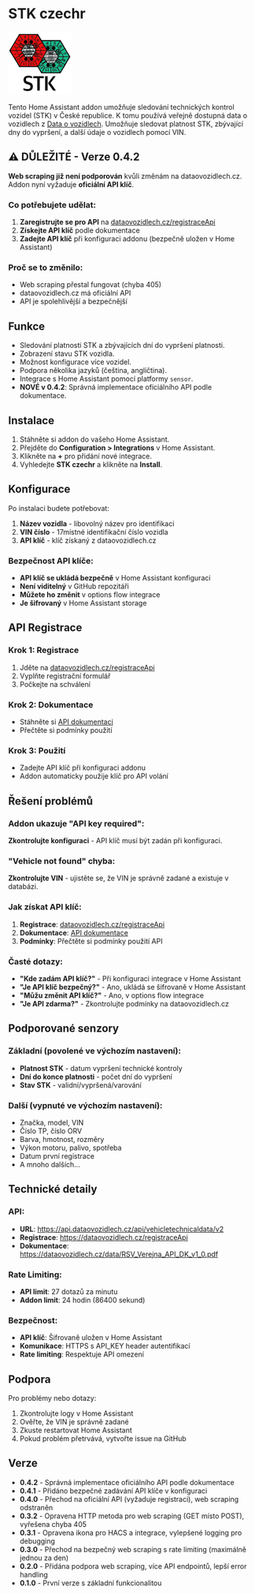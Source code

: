 # STK czechr

![STK Icon](https://raw.githubusercontent.com/stewe12/STK-czechr/refs/heads/main/custom_components/stk_czechr/www/STK.png)

Tento Home Assistant addon umožňuje sledování technických kontrol vozidel (STK) v České republice. K tomu používá veřejně dostupná data o vozidlech z [Data o vozidlech](https://www.dataovozidlech.cz). Umožňuje sledovat platnost STK, zbývající dny do vypršení, a další údaje o vozidlech pomocí VIN.

## ⚠️ DŮLEŽITÉ - Verze 0.4.2

**Web scraping již není podporován** kvůli změnám na dataovozidlech.cz. Addon nyní vyžaduje **oficiální API klíč**.

### Co potřebujete udělat:

1. **Zaregistrujte se pro API** na [dataovozidlech.cz/registraceApi](https://dataovozidlech.cz/registraceApi)
2. **Získejte API klíč** podle dokumentace
3. **Zadejte API klíč** při konfiguraci addonu (bezpečně uložen v Home Assistant)

### Proč se to změnilo:

- Web scraping přestal fungovat (chyba 405)
- dataovozidlech.cz má oficiální API
- API je spolehlivější a bezpečnější

## Funkce

- Sledování platnosti STK a zbývajících dní do vypršení platnosti.
- Zobrazení stavu STK vozidla.
- Možnost konfigurace více vozidel.
- Podpora několika jazyků (čeština, angličtina).
- Integrace s Home Assistant pomocí platformy `sensor`.
- **NOVÉ v 0.4.2**: Správná implementace oficiálního API podle dokumentace.

## Instalace

1. Stáhněte si addon do vašeho Home Assistant.
2. Přejděte do **Configuration > Integrations** v Home Assistant.
3. Klikněte na **+** pro přidání nové integrace.
4. Vyhledejte **STK czechr** a klikněte na **Install**.

## Konfigurace

Po instalaci budete potřebovat:

1. **Název vozidla** - libovolný název pro identifikaci
2. **VIN číslo** - 17místné identifikační číslo vozidla
3. **API klíč** - klíč získaný z dataovozidlech.cz

### Bezpečnost API klíče:

- **API klíč se ukládá bezpečně** v Home Assistant konfiguraci
- **Není viditelný** v GitHub repozitáři
- **Můžete ho změnit** v options flow integrace
- **Je šifrovaný** v Home Assistant storage

## API Registrace

### Krok 1: Registrace
1. Jděte na [dataovozidlech.cz/registraceApi](https://dataovozidlech.cz/registraceApi)
2. Vyplňte registrační formulář
3. Počkejte na schválení

### Krok 2: Dokumentace
- Stáhněte si [API dokumentaci](https://dataovozidlech.cz/data/RSV_Verejna_API_DK_v1_0.pdf)
- Přečtěte si podmínky použití

### Krok 3: Použití
- Zadejte API klíč při konfiguraci addonu
- Addon automaticky použije klíč pro API volání

## Řešení problémů

### Addon ukazuje "API key required":

**Zkontrolujte konfiguraci** - API klíč musí být zadán při konfiguraci.

### "Vehicle not found" chyba:

**Zkontrolujte VIN** - ujistěte se, že VIN je správně zadané a existuje v databázi.

### Jak získat API klíč:

1. **Registrace**: [dataovozidlech.cz/registraceApi](https://dataovozidlech.cz/registraceApi)
2. **Dokumentace**: [API dokumentace](https://dataovozidlech.cz/data/RSV_Verejna_API_DK_v1_0.pdf)
3. **Podmínky**: Přečtěte si podmínky použití API

### Časté dotazy:

- **"Kde zadám API klíč?"** - Při konfiguraci integrace v Home Assistant
- **"Je API klíč bezpečný?"** - Ano, ukládá se šifrovaně v Home Assistant
- **"Můžu změnit API klíč?"** - Ano, v options flow integrace
- **"Je API zdarma?"** - Zkontrolujte podmínky na dataovozidlech.cz

## Podporované senzory

### Základní (povolené ve výchozím nastavení):
- **Platnost STK** - datum vypršení technické kontroly
- **Dní do konce platnosti** - počet dní do vypršení
- **Stav STK** - validní/vypršená/varování

### Další (vypnuté ve výchozím nastavení):
- Značka, model, VIN
- Číslo TP, číslo ORV
- Barva, hmotnost, rozměry
- Výkon motoru, palivo, spotřeba
- Datum první registrace
- A mnoho dalších...

## Technické detaily

### API:
- **URL**: https://api.dataovozidlech.cz/api/vehicletechnicaldata/v2
- **Registrace**: https://dataovozidlech.cz/registraceApi
- **Dokumentace**: https://dataovozidlech.cz/data/RSV_Verejna_API_DK_v1_0.pdf

### Rate Limiting:
- **API limit**: 27 dotazů za minutu
- **Addon limit**: 24 hodin (86400 sekund)

### Bezpečnost:
- **API klíč**: Šifrovaně uložen v Home Assistant
- **Komunikace**: HTTPS s API_KEY header autentifikací
- **Rate limiting**: Respektuje API omezení

## Podpora

Pro problémy nebo dotazy:
1. Zkontrolujte logy v Home Assistant
2. Ověřte, že VIN je správně zadané
3. Zkuste restartovat Home Assistant
4. Pokud problém přetrvává, vytvořte issue na GitHub

## Verze

- **0.4.2** - Správná implementace oficiálního API podle dokumentace
- **0.4.1** - Přidáno bezpečné zadávání API klíče v konfiguraci
- **0.4.0** - Přechod na oficiální API (vyžaduje registraci), web scraping odstraněn
- **0.3.2** - Opravena HTTP metoda pro web scraping (GET místo POST), vyřešena chyba 405
- **0.3.1** - Opravena ikona pro HACS a integrace, vylepšené logging pro debugging
- **0.3.0** - Přechod na bezpečný web scraping s rate limiting (maximálně jednou za den)
- **0.2.0** - Přidána podpora web scraping, více API endpointů, lepší error handling
- **0.1.0** - První verze s základní funkcionalitou
